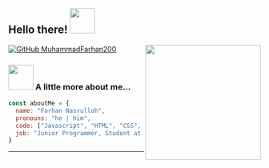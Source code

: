 <h2> Hello there! <img src="https://media.tenor.com/QpTLQALtdskAAAAi/hii-wave.gif" width="50"></h2>
<img align='right' src="https://media.tenor.com/NCRHhqkXrJYAAAAi/programmers-go-internet.gif" width="230">

[![GitHub MuhammadFarhan200](https://img.shields.io/github/followers/thaiane?label=follow&style=social)](https://github.com/MuhammadFarhan200)


### <img src="https://media.tenor.com/uUme9PjQFeMAAAAi/quby-cute.gif" width="50"> A little more about me...  

```javascript
const aboutMe = {
  name: "Farhan Nasrulloh",
  pronouns: "he | him",
  code: ["Javascript", "HTML", "CSS", "PHP", "Bootstrap", "Laravel", "Dart", "Flutter"],
  job: "Junior Programmer, Student at SMK Assalaam Bandung",
}
```

---
